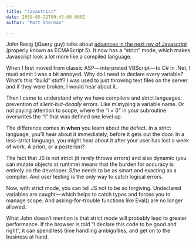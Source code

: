 ```yaml
---
title: "Javastrict"
date: 2009-05-22T09:45:00.000Z
author: "Matt Sherman"

---
```


John Resig (jQuery guy) talks about [advances in the next rev of Javascript](http://ejohn.org/blog/ecmascript-5-strict-mode-json-and-more/) (properly known as ECMAScript 5). It now has a “strict” mode, which makes Javascript look a lot more like a compiled language.

When I first moved from classic ASP — interpreted VBScript — to C# in .Net, I must admit I was a bit annoyed. Why do I need to declare every variable? What’s this “build” stuff? I was used to just throwing text files on the server and if they were broken, I would hear about it.

Then I came to understand why we have compilers and strict languages: prevention of _silent-but-deadly_ errors. Like mistyping a variable name. Or not paying attention to scope, where the “i = 0” in your subroutine overwrites the “i” that was defined one level up.

The difference comes in **when** you learn about the defect. In a strict language, you’ll hear about it immediately, before it gets out the door. In a less-strict language, you might hear about it after your user has lost a week of work. A priori, or a posteriori?

The fact that JS is not strict (it rarely throws errors) and also dynamic (you can mutate objects at runtime) means that the burden for accuracy is entirely on the developer. S/he needs to be as smart and exacting as a compiler. And user testing is the only way to catch logical errors.

Now, with strict mode, you can tell JS not to be so forgiving. Undeclared variables are caught — which helps to catch typos and forces you to manage scope. And asking-for-trouble functions like Eval() are no longer allowed.

What John doesn’t mention is that strict mode will probably lead to greater performance. If the browser is told “I declare this code to be good and right”, it can spend less time handling ambiguities, and get on to the business at hand.
